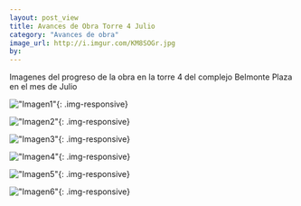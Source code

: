 ```yaml
---
layout: post_view
title: Avances de Obra Torre 4 Julio
category: "Avances de obra"
image_url: http://i.imgur.com/KM8SOGr.jpg
by:
---
```


Imagenes del progreso de la obra en la torre 4 del complejo Belmonte Plaza en el mes de Julio 

!["Imagen1"](http://i.imgur.com/oFIliAP.jpg){: .img-responsive}

!["Imagen2"](http://i.imgur.com/JFs20Q0.jpg){: .img-responsive}

!["Imagen3"](http://i.imgur.com/LW1N0U8.jpg){: .img-responsive}

!["Imagen4"](http://i.imgur.com/xCvp8NI.jpg){: .img-responsive}

!["Imagen5"](http://i.imgur.com/Fc354Yu.jpg){: .img-responsive}

!["Imagen6"](http://i.imgur.com/XaiQGWv.jpg){: .img-responsive}



